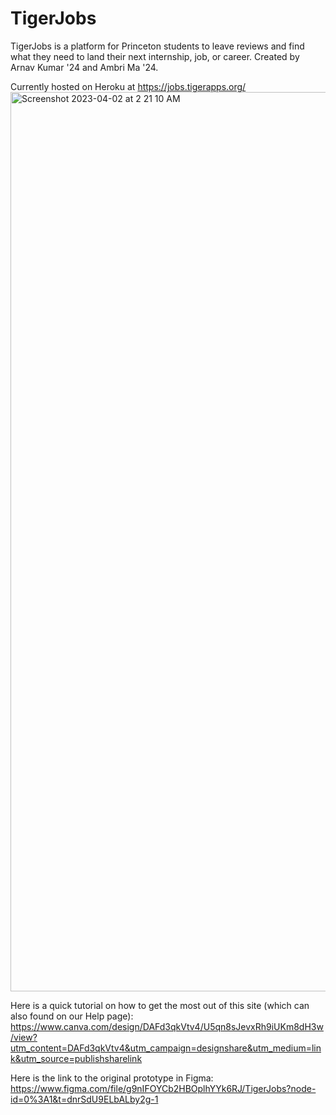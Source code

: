 # TigerJobs
TigerJobs is a platform for Princeton students to leave reviews and find what they need to land their next internship, job, or career. Created by Arnav Kumar '24 and Ambri Ma '24.

Currently hosted on Heroku at https://jobs.tigerapps.org/
<img width="1439" alt="Screenshot 2023-04-02 at 2 21 10 AM" src="https://user-images.githubusercontent.com/113531685/229335973-da55ad2c-a612-4701-853f-a1e9ba63624b.png">


Here is a quick tutorial on how to get the most out of this site (which can also found on our Help page): https://www.canva.com/design/DAFd3qkVtv4/U5qn8sJevxRh9iUKm8dH3w/view?utm_content=DAFd3qkVtv4&utm_campaign=designshare&utm_medium=link&utm_source=publishsharelink

Here is the link to the original prototype in Figma: https://www.figma.com/file/g9nIFOYCb2HBOplhYYk6RJ/TigerJobs?node-id=0%3A1&t=dnrSdU9ELbALby2g-1


